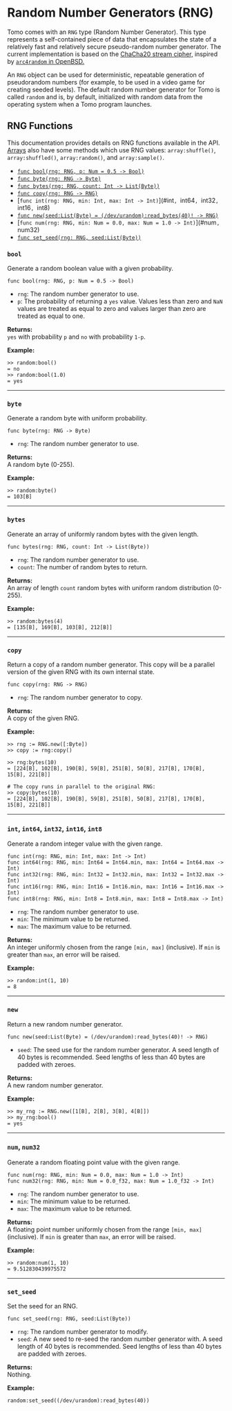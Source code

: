 # Random Number Generators (RNG)

Tomo comes with an `RNG` type (Random Number Generator). This type represents a
self-contained piece of data that encapsulates the state of a relatively fast
and relatively secure pseudo-random number generator. The current
implementation is based on the [ChaCha20 stream
cipher,](https://en.wikipedia.org/wiki/Salsa20#ChaCha_variant) inspired by
[`arc4random` in OpenBSD.](https://man.openbsd.org/arc4random.3)

An `RNG` object can be used for deterministic, repeatable generation of
pseudorandom numbers (for example, to be used in a video game for creating
seeded levels). The default random number generator for Tomo is called `random`
and is, by default, initialized with random data from the operating system when
a Tomo program launches.

## RNG Functions

This documentation provides details on RNG functions available in the API.
[Arrays](arrays.md) also have some methods which use RNG values:
`array:shuffle()`, `array:shuffled()`, `array:random()`, and `array:sample()`.

- [`func bool(rng: RNG, p: Num = 0.5 -> Bool)`](#bool)
- [`func byte(rng: RNG -> Byte)`](#byte)
- [`func bytes(rng: RNG, count: Int -> List(Byte))`](#bytes)
- [`func copy(rng: RNG -> RNG)`](#copy)
- [`func int(rng: RNG, min: Int, max: Int -> Int)`](#int`, `int64`, `int32`, `int16`, `int8)
- [`func new(seed:List(Byte) = (/dev/urandom):read_bytes(40)! -> RNG)`](#new)
- [`func num(rng: RNG, min: Num = 0.0, max: Num = 1.0 -> Int)`](#num`, `num32)
- [`func set_seed(rng: RNG, seed:List(Byte))`](#set_seed)

### `bool`
Generate a random boolean value with a given probability.

```tomo
func bool(rng: RNG, p: Num = 0.5 -> Bool)
```

- `rng`: The random number generator to use.
- `p`: The probability of returning a `yes` value. Values less than zero and
  `NaN` values are treated as equal to zero and values larger than zero are
  treated as equal to one.

**Returns:**  
`yes` with probability `p` and `no` with probability `1-p`.

**Example:**  
```tomo
>> random:bool()
= no
>> random:bool(1.0)
= yes
```

---

### `byte`
Generate a random byte with uniform probability.

```tomo
func byte(rng: RNG -> Byte)
```

- `rng`: The random number generator to use.

**Returns:**  
A random byte (0-255).

**Example:**  
```tomo
>> random:byte()
= 103[B]
```

---

### `bytes`
Generate an array of uniformly random bytes with the given length.

```tomo
func bytes(rng: RNG, count: Int -> List(Byte))
```

- `rng`: The random number generator to use.
- `count`: The number of random bytes to return.

**Returns:**  
An array of length `count` random bytes with uniform random distribution (0-255).

**Example:**  
```tomo
>> random:bytes(4)
= [135[B], 169[B], 103[B], 212[B]]
```

---

### `copy`
Return a copy of a random number generator. This copy will be a parallel version of
the given RNG with its own internal state.

```tomo
func copy(rng: RNG -> RNG)
```

- `rng`: The random number generator to copy.

**Returns:**  
A copy of the given RNG.

**Example:**  
```tomo
>> rng := RNG.new([:Byte])
>> copy := rng:copy()

>> rng:bytes(10)
= [224[B], 102[B], 190[B], 59[B], 251[B], 50[B], 217[B], 170[B], 15[B], 221[B]]

# The copy runs in parallel to the original RNG:
>> copy:bytes(10)
= [224[B], 102[B], 190[B], 59[B], 251[B], 50[B], 217[B], 170[B], 15[B], 221[B]]
```

---

### `int`, `int64`, `int32`, `int16`, `int8`
Generate a random integer value with the given range.

```tomo
func int(rng: RNG, min: Int, max: Int -> Int)
func int64(rng: RNG, min: Int64 = Int64.min, max: Int64 = Int64.max -> Int)
func int32(rng: RNG, min: Int32 = Int32.min, max: Int32 = Int32.max -> Int)
func int16(rng: RNG, min: Int16 = Int16.min, max: Int16 = Int16.max -> Int)
func int8(rng: RNG, min: Int8 = Int8.min, max: Int8 = Int8.max -> Int)
```

- `rng`: The random number generator to use.
- `min`: The minimum value to be returned.
- `max`: The maximum value to be returned.

**Returns:**  
An integer uniformly chosen from the range `[min, max]` (inclusive). If `min`
is greater than `max`, an error will be raised.

**Example:**  
```tomo
>> random:int(1, 10)
= 8
```

---

### `new`
Return a new random number generator.

```tomo
func new(seed:List(Byte) = (/dev/urandom):read_bytes(40)! -> RNG)
```

- `seed`: The seed use for the random number generator. A seed length of 40
  bytes is recommended. Seed lengths of less than 40 bytes are padded with
  zeroes.

**Returns:**  
A new random number generator.

**Example:**  
```tomo
>> my_rng := RNG.new([1[B], 2[B], 3[B], 4[B]])
>> my_rng:bool()
= yes
```

---

### `num`, `num32`
Generate a random floating point value with the given range.

```tomo
func num(rng: RNG, min: Num = 0.0, max: Num = 1.0 -> Int)
func num32(rng: RNG, min: Num = 0.0_f32, max: Num = 1.0_f32 -> Int)
```

- `rng`: The random number generator to use.
- `min`: The minimum value to be returned.
- `max`: The maximum value to be returned.

**Returns:**  
A floating point number uniformly chosen from the range `[min, max]`
(inclusive). If `min` is greater than `max`, an error will be raised.

**Example:**  
```tomo
>> random:num(1, 10)
= 9.512830439975572
```

---

### `set_seed`
Set the seed for an RNG.

```tomo
func set_seed(rng: RNG, seed:List(Byte))
```

- `rng`: The random number generator to modify.
- `seed`: A new seed to re-seed the random number generator with. A seed length
  of 40 bytes is recommended. Seed lengths of less than 40 bytes are padded
  with zeroes.

**Returns:**  
Nothing.

**Example:**  
```tomo
random:set_seed((/dev/urandom):read_bytes(40))
```
